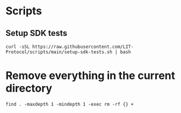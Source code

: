 # Scripts

## Setup SDK tests
```
curl -sSL https://raw.githubusercontent.com/LIT-Protocol/scripts/main/setup-sdk-tests.sh | bash
```

# Remove everything in the current directory

```
find . -maxdepth 1 -mindepth 1 -exec rm -rf {} +
```